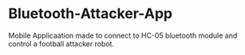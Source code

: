 # Bluetooth-Attacker-App
Mobile Applicaation made to connect to HC-05 bluetooth module and control a football attacker robot.
